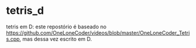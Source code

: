 # tetris_d

tetris em D: este repostório é baseado no https://github.com/OneLoneCoder/videos/blob/master/OneLoneCoder_Tetris.cpp, mas dessa vez escrito em D.
